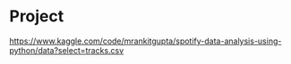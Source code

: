 
# Project
https://www.kaggle.com/code/mrankitgupta/spotify-data-analysis-using-python/data?select=tracks.csv
